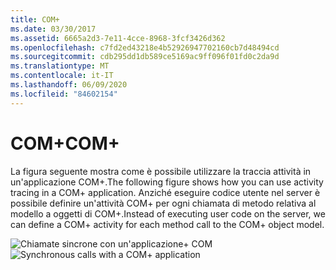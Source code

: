 ```yaml
---
title: COM+
ms.date: 03/30/2017
ms.assetid: 6665a2d3-7e11-4cce-8968-3fcf3426d362
ms.openlocfilehash: c7fd2ed43218e4b52926947702160cb7d48494cd
ms.sourcegitcommit: cdb295dd1db589ce5169ac9ff096f01fd0c2da9d
ms.translationtype: MT
ms.contentlocale: it-IT
ms.lasthandoff: 06/09/2020
ms.locfileid: "84602154"
---
```

# <a name="com"></a><span data-ttu-id="9a3eb-102">COM+</span><span class="sxs-lookup"><span data-stu-id="9a3eb-102">COM+</span></span>
<span data-ttu-id="9a3eb-103">La figura seguente mostra come è possibile utilizzare la traccia attività in un'applicazione COM+.</span><span class="sxs-lookup"><span data-stu-id="9a3eb-103">The following figure shows how you can use activity tracing in a COM+ application.</span></span> <span data-ttu-id="9a3eb-104">Anziché eseguire codice utente nel server è possibile definire un'attività COM+ per ogni chiamata di metodo relativa al modello a oggetti di COM+.</span><span class="sxs-lookup"><span data-stu-id="9a3eb-104">Instead of executing user code on the server, we can define a COM+ activity for each method call to the COM+ object model.</span></span>  
  
 <span data-ttu-id="9a3eb-105">![Chiamate sincrone con un'applicazione&#43; COM](media/com-tracing.gif "Com + traccia")</span><span class="sxs-lookup"><span data-stu-id="9a3eb-105">![Synchronous calls with a COM&#43; application](media/com-tracing.gif "Com+Tracing")</span></span>
